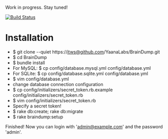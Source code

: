 Work in progress. Stay tuned!

[![Build Status](https://secure.travis-ci.org/YaanaLabs/BrainDump.png?branch=master)](http://travis-ci.org/#!/YaanaLabs/BrainDump)


Installation
============
* $ git clone --quiet https://itws@github.com/YaanaLabs/BrainDump.git
* $ cd BrainDump
* $ bundle install
* For MySQL: $ cp config/database.mysql.yml config/database.yml
* For SQLite: $ cp config/database.sqlite.yml config/database.yml
* $ vim config/database.yml
* change database connection configuration
* $ cp config/initializers/secret_token.rb.example config/initializers/secret_token.rb
* $ vim config/initializers/secret_token.rb
* Specify a secret token!
* $ rake db:create; rake db:migrate
* $ rake braindump:setup

Finished! Now you can login with 'admin@example.com' and the password 'admin'.
